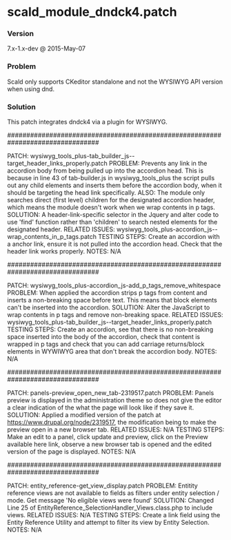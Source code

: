 # scald_module_dndck4.patch
### Version
7.x-1.x-dev @ 2015-May-07
### Problem
Scald only supports CKeditor standalone and not the WYSIWYG API version when using
dnd.
### Solution
This patch integrates dndck4 via a plugin for WYSIWYG.

################################################################################

PATCH: wysiwyg_tools_plus-tab_builder_js--target_header_links_properly.patch
PROBLEM: Prevents any link in the accordion body from being pulled up into
the accordion head. This is because in line 43 of tab-builder.js in
wysiwyg_tools_plus the script pulls out any child <a> elements and inserts them
before the accordion body, when it should be targeting the head link
specifically. ALSO: The module only searches direct (first level) children for the designated
accordion header, which means the module doesn't work when we wrap contents in p tags.
SOLUTION: A header-link-specific selector in the Jquery and alter code to use 'find'
function rather than 'children' to search nested elements for the designated header.
RELATED ISSUES:  wysiwyg_tools_plus-accordion_js--wrap_contents_in_p_tags.patch
TESTING STEPS: Create an accordion with a anchor link, ensure it is not pulled
 into the accordion head. Check that the header link works properly.
NOTES: N/A

################################################################################

PATCH: wysiwyg_tools_plus-accordion_js-add_p_tags_remove_whitespace
PROBLEM: When applied the accordion strips p tags from content and inserts a non-breaking
space before text.  This means that block elements can't be inserted into the accordion.
SOLUTION: Alter the JavaScript to wrap contents in p tags and remove non-breaking space.
RELATED ISSUES: wysiwyg_tools_plus-tab_builder_js--target_header_links_properly.patch
TESTING STEPS: Create an accordion, see that there is no non-breaking space
inserted into the body of the accordion, check that content is wrapped in p tags
and check that you can add carriage returns/block elements in WYWIWYG area that don't
break the accordion body.
NOTES: N/A

################################################################################

PATCH: panels-preview_open_new_tab-2319517.patch
PROBLEM: Panels preview is displayed in the administration theme so does not
give the editor a clear indication of the what the page will look like if they
save it.
SOLUTION: Applied a modified version of the patch at
https://www.drupal.org/node/2319517, the modification being to make the preview
open in a new browser tab.
RELATED ISSUES: N/A
TESTING STEPS: Make an edit to a panel, click update and preview, click on the
Preview available here link, observe a new browser tab is opened and the edited
version of the page is displayed.
NOTES: N/A

################################################################################

PATCH: entity_reference-get_view_display.patch
PROBLEM: Entitity reference views are not available to fields as filters under
entity selection / mode. Get message 'No eligible views were found'
SOLUTION: Changed Line 25 of EntityReference_SelectionHandler_Views.class.php
to include views.
RELATED ISSUES: N/A
TESTING STEPS: Create a link field using the Entity Reference Utility and attempt
to filter its view by Entity Selection.
NOTES: N/A

